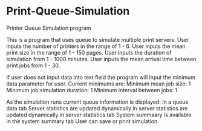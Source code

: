 # Print-Queue-Simulation
Printer Queue Simulation program

This is a program that uses queue to simulate multiple print servers.
User inputs the number of printers in the range of 1 - 6. User inputs the mean print size in the range of 1 - 150 pages. User inputs the duration of simulation from 1 - 1000 minutes. User inputs the mean arrival time between print jobs from 1 - 30.

If user does not input data into text field the program will input the minimum data parameter for user. Current minimums are: Minimum mean job size: 1 Minimum job simulation duration: 1 Minimum interval between jobs: 1

As the simulation runs current queue information is displayed: In a queue data tab Server statistics are updated dynamically in server statistics are updated dynamically in server statistics tab System summaary is available in the system summary tab User can save or print simulation. 
